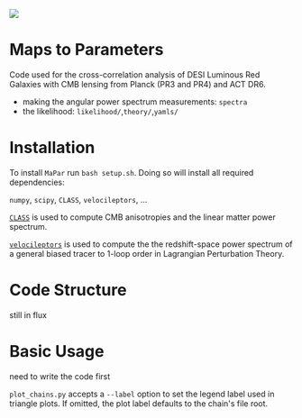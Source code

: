 [![](https://img.shields.io/badge/arXiv-2106.09713%20-red.svg)](https://arxiv.org/abs/24MM.XXXXX)

# Maps to Parameters

Code used for the cross-correlation analysis of DESI Luminous Red Galaxies with CMB lensing from Planck (PR3 and PR4) and ACT DR6.
- making the angular power spectrum measurements: `spectra`
- the likelihood: `likelihood/`,`theory/`,`yamls/`

# Installation

To install `MaPar` run `bash setup.sh`. Doing so will install all required dependencies:

`numpy`, `scipy`, `CLASS`, `velocileptors`, ...

[`CLASS`](https://github.com/lesgourg/class_public) is used to compute CMB anisotropies and the linear matter power spectrum. 

[`velocileptors`](https://github.com/sfschen/velocileptors) is used to compute the the redshift-space power spectrum of a general biased tracer to 1-loop order in Lagrangian Perturbation Theory. 


# Code Structure

still in flux

# Basic Usage

need to write the code first

`plot_chains.py` accepts a `--label` option to set the legend label used in
triangle plots. If omitted, the plot label defaults to the chain's file root.
